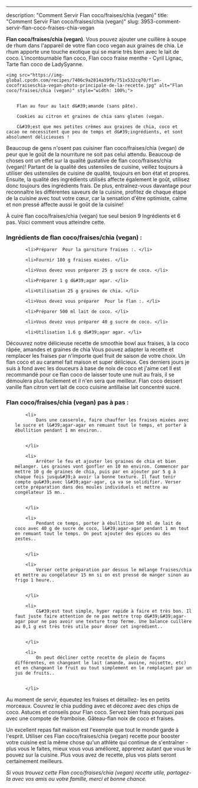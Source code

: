---
description: "Comment Servir Flan coco/fraises/chia (vegan)"
title: "Comment Servir Flan coco/fraises/chia (vegan)"
slug: 3953-comment-servir-flan-coco-fraises-chia-vegan

<p>
	<strong>Flan coco/fraises/chia (vegan)</strong>. 
	Vous pouvez ajouter une cuillère à soupe de rhum dans l&#39;appareil de votre flan coco vegan aux graines de chia. Le rhum apporte une touche exotique qui se marie très bien avec le lait de coco. L&#39;incontournable flan coco, Flan coco fraise menthe - Cyril Lignac, Tarte flan coco de LadySyanne.
</p>
<p>
	
	<img src="https://img-global.cpcdn.com/recipes/7406c9a2814a39fb/751x532cq70/flan-cocofraiseschia-vegan-photo-principale-de-la-recette.jpg" alt="Flan coco/fraises/chia (vegan)" style="width: 100%;">
	
	
		Flan au four au lait d&#39;amande (sans pâte).
	
		Cookies au citron et graines de chia sans gluten (vegan.
	
		C&#39;est que mes petites crèmes aux graines de chia, coco et cacao ne nécessitent que peu de temps et d&#39;ingrédients, et sont absolument délicieuses !
	
</p>

Beaucoup de gens n'osent pas cuisiner flan coco/fraises/chia (vegan) de peur que le goût de la nourriture ne soit pas celui attendu. Beaucoup de choses ont un effet sur la qualité gustative de flan coco/fraises/chia (vegan)! Partant de la qualité des ustensiles de cuisine, veillez toujours à utiliser des ustensiles de cuisine de qualité, toujours en bon état et propres. Ensuite, la qualité des ingrédients utilisés affecte également le goût, utilisez donc toujours des ingrédients frais. De plus, entraînez-vous davantage pour reconnaître les différentes saveurs de la cuisine, profitez de chaque étape de la cuisine avec tout votre cœur, car la sensation d'être optimiste, calme et non pressé affecte aussi le goût de la cuisine!

<!--inarticleads1-->

À cuire flan coco/fraises/chia (vegan) tue seul besion 9 Ingrédients et 6 pas. Voici comment vous atteindre cette.

<h3>Ingrédients de flan coco/fraises/chia (vegan) :</h3>

<ol>
	
		<li>Préparer  Pour la garniture fraises :. </li>
	
		<li>Fournir 180 g fraises mixées. </li>
	
		<li>Vous devez vous préparer 25 g sucre de coco. </li>
	
		<li>Préparer 1 g d&#39;agar agar. </li>
	
		<li>Utilisation 25 g graines de chia. </li>
	
		<li>Vous devez vous préparer  Pour le flan :. </li>
	
		<li>Préparer 500 ml lait de coco. </li>
	
		<li>Vous devez vous préparer 40 g sucre de coco. </li>
	
		<li>Utilisation 1.6 g d&#39;agar agar. </li>
	
</ol>

Découvrez notre délicieuse recette de smoothie bowl aux fraises, à la coco râpée, amandes et graines de chia Vous pouvez adapter la recette et remplacer les fraises par n&#39;importe quel fruit de saison de votre choix. Un flan coco et au caramel fait maison et super délicieux. Ces derniers jours je suis à fond avec les douceurs à base de noix de coco et j&#39;aime cet Il est recommandé pour ce flan coco de laisser toute une nuit au frais, il se démoulera plus facilement et il n&#39;en sera que meilleur. Flan coco dessert vanille flan citron vert lait de coco cuisine antillaise lait concentré sucré. 

<!--inarticleads2-->

<h3>Flan coco/fraises/chia (vegan) pas à pas :</h3>

<ol>
	
		<li>
			Dans une casserole, faire chauffer les fraises mixées avec le sucre et l&#39;agar-agar en remuant tout le temps, et porter à ébullition pendant 1 mn environ..
			
			
		</li>
	
		<li>
			Arrêter le feu et ajouter les graines de chia et bien mélanger. Les graines vont gonfler en 10 mn environ. Commencer par mettre 10 g de graines de chia, puis par en ajouter par 5 g à chaque fois jusqu&#39;à avoir la bonne texture. Il faut tenir compte qu&#39;avec l&#39;agar-agar, ça va se solidifier. Verser cette préparation dans des moules individuels et mettre au congélateur 15 mn..
			
			
		</li>
	
		<li>
			Pendant ce temps, porter à ébullition 500 ml de lait de coco avec 40 g de sucre de coco, l&#39;agar-agar pendant 1 mn tout en remuant tout le temps. On peut ajouter des épices ou des zestes..
			
			
		</li>
	
		<li>
			Verser cette préparation par dessus le mélange fraises/chia et mettre au congélateur 15 mn si on est pressé de manger sinon au frigo 1 heure..
			
			
		</li>
	
		<li>
			C&#39;est tout simple, hyper rapide à faire et très bon. Il faut juste faire attention de ne pas mettre trop d&#39;&#39;agar-agar pour ne pas avoir une texture trop ferme. Une balance cuillère au 0,1 g est très très utile pour doser cet ingrédient..
			
			
		</li>
	
		<li>
			On peut décliner cette recette de plein de façons différentes, en changeant le lait (amande, avoine, noisette, etc) et en changeant le fruit ou tout simplement en le remplaçant par un jus de fruits..
			
			
		</li>
	
</ol>

Au moment de servir, équeutez les fraises et détaillez- les en petits morceaux. Couvrez le chia pudding avec et décorez avec des chips de coco. Astuces et conseils pour Flan coco. Servez bien frais pourquoi pas avec une compote de framboise. Gâteau-flan noix de coco et fraises. 

<!--inarticleads1-->

<p>
Un excellent repas fait maison est l'exemple que tout le monde garde à l'esprit. Utiliser ces Flan coco/fraises/chia (vegan) recette pour booster votre cuisine est la même chose qu'un athlète qui continue de s'entraîner - plus vous le faites, mieux vous vous améliorez, apprenez autant que vous le pouvez sur la cuisine. Plus vous avez de recette, plus vos plats seront certainement meilleurs.
</p>

<p>
<i>Si vous trouvez cette Flan coco/fraises/chia (vegan) recette utile, partagez-la avec vos amis ou votre famille, merci et bonne chance.</i>
</p>
